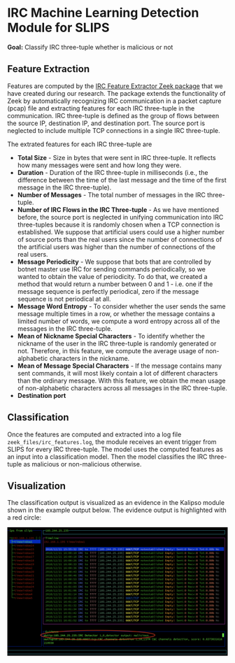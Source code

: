 IRC Machine Learning Detection Module for SLIPS
===

**Goal:** Classify IRC three-tuple whether is malicious or not


Feature Extraction
---- 

Features are computed by the [IRC Feature Extractor Zeek package](https://github.com/stratosphereips/IRC-Zeek-package) that we have created during our research. The package extends the functionality of Zeek by automatically recognizing IRC communication in a packet capture (pcap) file and extracting features for each IRC three-tuple in the communication. IRC three-tuple is defined as the group of flows between the source IP, destination IP, and destination port. The source port is neglected to include multiple TCP connections in a single IRC three-tuple.

The extrated features for each IRC three-tuple are
 - **Total Size** - Size in bytes that were sent in IRC three-tuple. It reflects how many messages were sent and how long they were.
- **Duration** - Duration of the IRC three-tuple in milliseconds (i.e., the difference between the time of the last message and the time of the first message in the IRC three-tuple).
- **Number of Messages** - The total number of messages in the IRC three-tuple.
- **Number of IRC Flows in the IRC Three-tuple** - As we have mentioned before, the source port is neglected in unifying communication into IRC three-tuples because it is randomly chosen when a TCP connection is established. We suppose that artificial users could use a higher number of source ports than the real users since the number of connections of the artificial users was higher than the number of connections of the real users.
- **Message Periodicity** - We suppose that bots that are controlled by botnet master use IRC for sending commands periodically, so we wanted to obtain the value of periodicity. To do that, we created a method that would return a number between 0 and 1 - i.e. one if the message sequence is perfectly periodical, zero if the message sequence is not periodical at all.
- **Message Word Entropy** - To consider whether the user sends the same message multiple times in a row, or whether the message contains a limited number of words, we compute a word entropy across all of the messages in the IRC three-tuple.
- **Mean of Nickname Special Characters** - To identify whether the nickname of the user in the IRC three-tuple is randomly generated or not. Therefore, in this feature, we compute the average usage of non-alphabetic characters in the nickname.
- **Mean of Message Special Characters** - If the message contains many sent commands, it will most likely contain a lot of different characters than the ordinary message. With this feature, we obtain the mean usage of non-alphabetic characters across all messages in the IRC three-tuple.
- **Destination port** 

Classification
----

Once the features are computed and extracted into a log file `zeek_files/irc_features.log`, the module receives an event trigger from SLIPS for every IRC three-tuple. The model uses the computed features as an input into a classification model. Then the model classifies the IRC three-tuple as malicious or non-malicious otherwise.

Visualization
----

The classification output is visualized as an evidence in the Kalipso module shown in the example output below. The evidence output is highlighted with a red circle:

![image](kalipso_output_example.png)